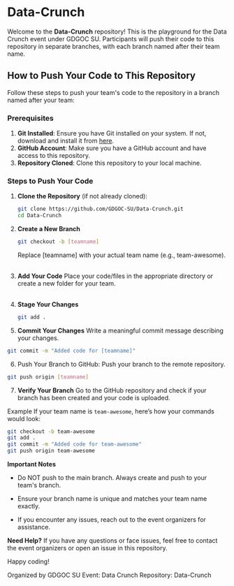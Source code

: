 # Data-Crunch

Welcome to the **Data-Crunch** repository! This is the playground for the Data Crunch event under GDGOC SU. Participants will push their code to this repository in separate branches, with each branch named after their team name.

## How to Push Your Code to This Repository

Follow these steps to push your team's code to the repository in a branch named after your team:

### Prerequisites
1. **Git Installed**: Ensure you have Git installed on your system. If not, download and install it from [here](https://git-scm.com/).
2. **GitHub Account**: Make sure you have a GitHub account and have access to this repository.
3. **Repository Cloned**: Clone this repository to your local machine.

### Steps to Push Your Code

1. **Clone the Repository** (if not already cloned):
   ```bash
   git clone https://github.com/GDGOC-SU/Data-Crunch.git
   cd Data-Crunch 
   ```
2. **Create a New Branch** 
    ```bash
    git checkout -b [teamname]
    ```
    Replace [teamname] with your actual team name (e.g., team-awesome). <br> <br>

3. **Add Your Code**
   Place your code/files in the appropriate directory or create a new folder for your team. <br><br>

4. **Stage Your Changes**
   ```bash
   git add .
   ```

5. **Commit Your Changes**
Write a meaningful commit message describing your changes.

```bash
git commit -m "Added code for [teamname]"
```
6. Push Your Branch to GitHub:
Push your branch to the remote repository.

```bash
git push origin [teamname]
```
7. **Verify Your Branch**
Go to the GitHub repository and check if your branch has been created and your code is uploaded.

Example
If your team name is `team-awesome`, here’s how your commands would look:

```bash
git checkout -b team-awesome
git add .
git commit -m "Added code for team-awesome"
git push origin team-awesome
```
**Important Notes**
- Do NOT push to the main branch. Always create and push to your team's branch.

- Ensure your branch name is unique and matches your team name exactly.

- If you encounter any issues, reach out to the event organizers for assistance.

**Need Help?**
If you have any questions or face issues, feel free to contact the event organizers or open an issue in this repository.

Happy coding!

Organized by GDGOC SU
Event: Data Crunch
Repository: Data-Crunch